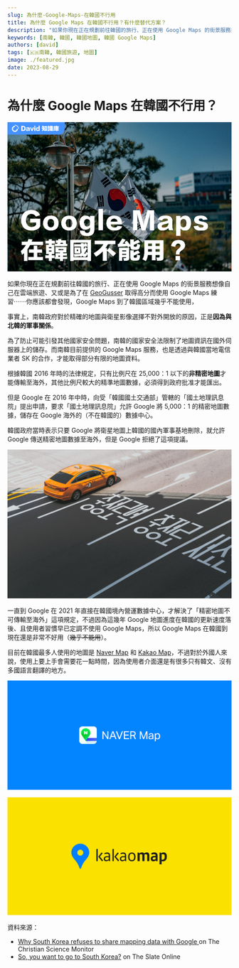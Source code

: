 ```yaml
---
slug: 為什麼-Google-Maps-在韓國不行用
title: 為什麼 Google Maps 在韓國不行用？有什麼替代方案？
description: "如果你現在正在規劃前往韓國的旅行、正在使用 Google Maps 的街景服務想像自己在雲端旅遊，你應該都會發現，Google Maps 到了韓國區域幾乎不能使用，原因是什麼呢？答案就藏在 Google 和南韓政府之間的愛恨糾葛。"
keywords: [南韓, 韓國, 韓國地圖, 韓國 Google Maps]
authors: [david]
tags: [🇰🇷南韓, 韓國旅遊, 地圖]
image: ./featured.jpg
date: 2023-08-29
---
```


# 為什麼 Google Maps 在韓國不行用？

![Google Maps 在韓國不行用封面圖片](./featured.jpg)

<!--truncate-->

如果你現在正在規劃前往韓國的旅行、正在使用 Google Maps 的街景服務想像自己在雲端旅遊、又或是為了在 [GeoGusser](https://www.geoguessr.com/) 取得高分而使用 Google Maps 練習⋯⋯你應該都會發現，Google Maps 到了韓國區域幾乎不能使用，

事實上，南韓政府對於精確的地圖與衛星影像選擇不對外開放的原因，正是**因為與北韓的軍事關係**。

為了防止可能引發其他國家安全問題，南韓的國家安全法限制了地圖資訊在國外伺服器上的儲存。而南韓目前提供的 Google Maps 服務，也是透過與韓國當地電信業者 SK 的合作，才能取得部分有限的地圖資料。

根據韓國 2016 年時的法律規定，只有比例尺在 25,000：1 以下的**非精密地圖**才能傳輸至海外，其他比例尺較大的精準地圖數據，必須得到政府批准才能匯出。

但是 Google 在 2016 年中時，向受「韓國國土交通部」管轄的「國土地理訊息院」提出申請，要求「國土地理訊息院」允許 Google 將 5,000：1 的精密地圖數據，儲存在 Google 海外的（不在韓國的）數據中心。

韓國政府當時表示只要 Google 將衛星地圖上韓國的國內軍事基地刪除，就允許 Google 傳送精密地圖數據至海外，但是 Google 拒絕了這項提議。

![南韓計程車](./taxi.jpg)

一直到 Google 在 2021 年直接在韓國境內營運數據中心，才解決了「精密地圖不可傳輸至海外」這項規定，不過因為這幾年 Google 地圖進度在韓國的更新速度落後、且使用者習慣早已定調不使用 Google Maps，所以 Google Maps 在韓國到現在還是非常不好用（~~幾乎不能用~~）。

目前在韓國最多人使用的地圖是 [Naver Map](https://map.naver.com/p?c=15.00,0,0,0,dh) 和 [Kakao Map](https://map.kakao.com/)，不過對於外國人來說，使用上要上手會需要花一點時間，因為使用者介面還是有很多只有韓文、沒有多國語言翻譯的地方。

![Naver Map](./naver.png)

![Kakao Map](./kakao.jpg)

資料來源：
- [Why South Korea refuses to share mapping data with Google
](https://www.csmonitor.com/Technology/2016/1118/Why-South-Korea-refuses-to-share-mapping-data-with-Google) on The Christian Science Monitor
- [So, you want to go to South Korea?](https://www.theslateonline.com/article/2023/04/so-you-want-to-go-to-south-korea) on The Slate Online
